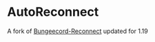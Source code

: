# AutoReconnect
A fork of [Bungeecord-Reconnect](https://github.com/Krymonota/Bungee-Reconnect) updated for 1.19
